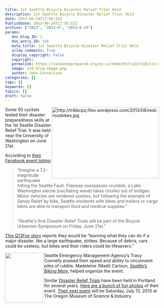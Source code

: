 ```yaml
---
title: 1st Seattle Bicycle Disaster Relief Trial Held
description: 1st Seattle Bicycle Disaster Relief Trial Held
date: 2013-06-24T17:56:52Z
PublishDate: 2013-06-24T17:56:52Z
archive: ["2013", "2013-6", "2013-6-24"]
params:
   dnn_blog_ID: 1
   dnn_entry_ID: 318
   meta_title: 1st Seattle Bicycle Disaster Relief Trial Held
   allow_comments: True
   display_copyright: False
   copyright: 
   permalink: https://vashonbeprepared.org/en-us/Home/EntryId/318/1st-Seattle-Bicycle-Disaster-Relief-Trial-Held
   image: 318_blog-image.png
   author: John Cornelison
categories: []
tags: []
keywords: []
topics: []
draft: False
---
```


<p><a href="http://q13fox.com/2013/06/21/bike-heroes-prepare-for-disaster/" target="_blank"><img style="float: right; margin: 0px 0px 5px; display: inline" alt="http://tribkcpq.files.wordpress.com/2013/06/redcrossbikes.jpg" align="right" src="http://tribkcpq.files.wordpress.com/2013/06/redcrossbikes.jpg" width="351" height="234" /></a>Some 50 cyclists tested their disaster preparedness skills at the 1st Seattle Disaster Relief Trial. It was held near the University of Washington on June 21st. </p>  <p>According to <a href="https://www.facebook.com/events/285066981629837/" target="_blank">their Facebook event listing</a>:</p>  <blockquote>   <p>“Imagine a 7.2-magnitude earthquake hitting the Seattle Fault. Freeway overpasses crumble, a Lake Washington sieche (oscillating wave) takes chunks out of bridges. Motor vehicles are rendered useless, but following the example of Sandy Relief by bike, Seattle residents with bikes and trailers or cargo bikes are able to transport food and medical supplies.”</p>    <p>     <br />“Seattle's first Disaster Relief Trials will be part of the Bicycle Urbanism Symposium on Friday, June 21st.”</p> </blockquote>  <p><a href="http://www.q13fox.com/2013/06/21/bike-heroes-prepare-for-disaster" target="_blank">This Q13Fox story</a> reports they would be “learning what they can do if a major disaster, like a large earthquake, strikes. Because of debris, cars could be useless, but bikes and their riders could be lifesavers.”</p>  <p><img style="float: left; display: inline" align="left" src="http://bikeportland.org/wp-content/uploads/2013/05/drtlogo1.jpg" width="125" height="164" />Seattle Emergency Management Agency’s Tracy Connelly praised their speed and ability to circumvent piles of rubble. Madeleine (Madi) Carlson, <em><a href="http://blog.cascade.org/2011/12/madi-carlson-profile/" target="_blank">Seattle’s Biking Mom</a></em>, helped organize the event.</p>  <p>Similar <a href="www.facebook.com/groups/CascadiaCargoBike/" target="_blank">Disaster Relief Trials</a> have been held in Portland for several years. <a href="http://bikeportland.org/2012/06/18/cargo-bikes-reach-new-heights-at-disaster-relief-trials-73445" target="_blank">Here are a bunch of fun photos</a> of their event. <a href="http://www.facebook.com/groups/CascadiaCargoBike/" target="_blank">Their next event</a> will be Saturday, July 13, 2013 at The Oregon Museum of Science &amp; Industry.</p>
